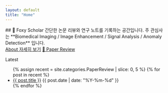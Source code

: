 ```yaml
---
layout: default
title: "Home"
---
```


<div class="home-card">
  ## 🦊 Foxy Scholar
  간단한 논문 리뷰와 연구 노트를 기록하는 공간입니다.  
  주 관심사는 **Biomedical Imaging / Image Enhancement / Signal Analysis / Anomaly Detection** 입니다.

  <div class="tag-buttons">
    <a class="btn" href="{{ '/about/' | relative_url }}">About 자세히 보기</a>
    <a class="btn" href="{{ '/reviews/' | relative_url }}">🧠 Paper Review</a>
  </div>
</div>

<span class="kicker">Latest</span>
<ul class="paper-list">
{% assign recent = site.categories.PaperReview | slice: 0, 5 %}
{% for post in recent %}
  <li>
    <a class="post-link" href="{{ post.url | relative_url }}">{{ post.title }}</a>
    <time>{{ post.date | date: "%Y-%m-%d" }}</time>
  </li>
{% endfor %}
</ul>
